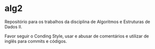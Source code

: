 # alg2
Repositório para os trabalhos da disciplina de Algoritmos e Estruturas de Dados II.

Favor seguir o Conding Style, usar e abusar de comentários e utilizar de inglês para commits e códigos.
